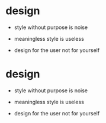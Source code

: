 # design

- style without purpose is noise

- meaningless style is useless

- design for the user not for yourself

# design

- style without purpose is noise

- meaningless style is useless

- design for the user not for yourself

